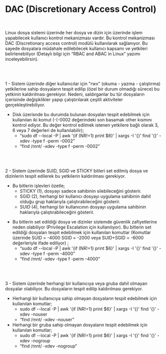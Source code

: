 <h1> DAC (Discretionary Access Control) </h1>
</br>

Linux dosya sistemi üzerinde her dosya ve dizin için üzerinde işlem yapabilecek kullanıcı kontrol mekanizması vardır. Bu kontrol mekanizması DAC (Discretionary access control) modülü kullanılarak sağlanıyor. Bu sayede dosyalara müdahale edilebilecek kullanıcı kapsamı ve yetkileri belirlenebiliyor (Detaylı bilgi için “RBAC and ABAC in Linux” yazımı inceleyebilirsin). 


</br></br>


1 - Sistem üzerinde diğer kullanıcılar için "rwx" (okuma - yazma - çalıştırma) yetkilerine sahip dosyaların tespit edilip (özel bir durum olmadığı sürece) bu yetkinin kaldırılması gerekiyor. Nedeni, saldırganlar bu tür dosyaların içerisinde değişiklikler yapıp çalıştırılarak çeşitli aktiviteler gerçekleştirebiliyor. 
* Disk üzerisnde bu durumda bulunan dosyaları tespit edebilmek için kullanılan iki komut (-(-0002 değerindeki son basamak other kısmını kontrol ediyor. Bu değer kontrol edilmek istenen yetkilere bağlı olarak 3, 6 veya 7 değerleri de kullanılabilir);
   - “sudo df --local -P | awk '{if (NR!=1) print $6}' | xargs -I '{}' find '{}' -xdev -type f -perm -0002”
   - “find /mnt/ -xdev -type f -perm -0002”


</br></br>


2 -	Sistem üzerinde SUID, SGID ve STICKY bitleri set edilmiş dosya ve dizinlerin tespit edilerek bu yetkilerin kaldırılması gerekiyor.
* Bu bitlerin işlevleri özetle;
 	 - STICKY (1), dosyayı sadece sahibinin silebileceğini gösterir.
   - SGID (2), herhangi bir kullanıcı dosyayı uygulama sahibinin dahil olduğu grup haklarıyla çalıştırabileceğini gösterir.
   - SUID (4), herhangi bir kullanıcının dosyayı uygulama sahibinin haklarıyla çalıştırabileceğini gösterir. 

- Bu bitlerin set edildiği dosya ve dizinler sistemde güvenlik zafiyetlerine neden olabiliyor (Privilege Escalation için kullanılıyor). Bu bitlerin set edildiği dosyaları tespit edebilmek için kullanılan komutlar (Komutlar üzerinde SUID = -4000 SGID = -2000 veya SUID+SGID = -6000 değerleriyle ifade ediliyor) ;
   - “sudo df --local -P | awk '{if (NR!=1) print $6}' | xargs -I '{}' find '{}' -xdev -type f -perm -4000”
   - “find /mnt/ -xdev -type f -perm -4000” 


 </br></br>


3 -	Sistem üzerinde herhangi bir kullanıcıya veya gruba dahil olmayan dosyalar olabiliyor. Bu dosyaların tespit edilip kaldırılması gerekiyor. 
* Herhangi bir kullanıcıya sahip olmayan dosyaların tespit edebilmek için kullanılan komutlar;
  - sudo df --local -P | awk '{if (NR!=1) print $6}' | xargs -I '{}' find '{}' -xdev -nouser
  - “find /mnt/ -xdev -nouser”
* Herhangi bir gruba sahip olmayan dosyaların tespit edebilmek için kullanılan komutlar;
  - sudo df --local -P | awk '{if (NR!=1) print $6}' | xargs -I '{}' find '{}' -xdev -nogroup
  - “find /mnt/ -xdev -nogroup”
  
  
</br></br>



